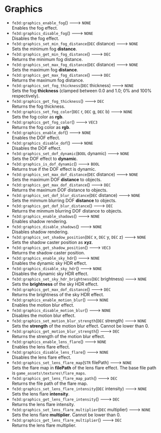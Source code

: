 # Graphics
- `fe3d:graphics_enable_fog`() ---> `NONE`  
  Enables the fog effect.
- `fe3d:graphics_disable_fog`() ---> `NONE`  
  Disables the fog effect.
- `fe3d:graphics_set_min_fog_distance`(`DEC` distance) ---> `NONE`  
  Sets the minimum fog **distance**.
- `fe3d:graphics_get_min_fog_distance`() ---> `DEC`  
  Returns the minimum fog distance.
- `fe3d:graphics_set_max_fog_distance`(`DEC` distance) ---> `NONE`  
  Sets the maximum fog **distance**.
- `fe3d:graphics_get_max_fog_distance`() ---> `DEC`  
  Returns the maximum fog distance.
- `fe3d:graphics_set_fog_thickness`(`DEC` thickness) ---> `NONE`  
  Sets the fog **thickness** (clamped between 0.0 and 1.0; 0% and 100% respectively).
- `fe3d:graphics_get_fog_thickness`() ---> `DEC`  
  Returns the fog thickness.
- `fe3d:graphics_set_fog_color`(`DEC` r, `DEC` g, `DEC` b) ---> `NONE`  
  Sets the fog color as **rgb**.
- `fe3d:graphics_get_fog_color`() ---> `VEC3`  
  Returns the fog color as **rgb**.
- `fe3d:graphics_enable_dof`() ---> `NONE`  
  Enables the DOF effect.
- `fe3d:graphics_disable_dof`() ---> `NONE`  
  Disables the DOF effect.
- `fe3d:graphics_set_dof_dynamic`(`BOOL` dynamic) ---> `NONE`  
  Sets the DOF effect to **dynamic**.
- `fe3d:graphics_is_dof_dynamic`() ---> `BOOL`  
  Returns true if the DOF effect is dynamic.
- `fe3d:graphics_set_max_dof_distance`(`DEC` distance) ---> `NONE`  
  Sets the maximum DOF **distance** to objects.
- `fe3d:graphics_get_max_dof_distance`() ---> `DEC`  
  Returns the maximum DOF distance to objects.
- `fe3d:graphics_set_dof_blur_distance`(`DEC` distance) ---> `NONE`  
  Sets the minmum blurring DOF **distance** to objects.
- `fe3d:graphics_get_dof_blur_distance`() ---> `DEC`  
  Returns the minmum blurring DOF distance to objects.
- `fe3d:graphics_enable_shadows`() ---> `NONE`  
  Enables shadow rendering.
- `fe3d:graphics_disable_shadows`() ---> `NONE`  
  Disables shadow rendering.
- `fe3d:graphics_set_shadow_position`(`DEC` x, `DEC` y, `DEC` z) ---> `NONE`  
  Sets the shadow caster position as **xyz**.
- `fe3d:graphics_get_shadow_position`() ---> `VEC3`  
  Returns the shadow caster position.
- `fe3d:graphics_enable_sky_hdr`() ---> `NONE`  
  Enables the dynamic sky HDR effect.
- `fe3d:graphics_disable_sky_hdr`() ---> `NONE`  
  Disables the dynamic sky HDR effect.
- `fe3d:graphics_set_sky_hdr_brightness`(`DEC` brightness) ---> `NONE`  
  Sets the **brightness** of the sky HDR effect.
- `fe3d:graphics_get_max_dof_distance`() ---> `DEC`  
  Returns the brightness of the sky HDR effect.
- `fe3d:graphics_enable_motion_blur`() ---> `NONE`  
  Enables the motion blur effect.
- `fe3d:graphics_disable_motion_blur`() ---> `NONE`  
  Disables the motion blur effect.
- `fe3d:graphics_set_motion_blur_strength`(`DEC` strength) ---> `NONE`  
  Sets the **strength** of the motion blur effect. Cannot be lower than 0.
- `fe3d:graphics_get_motion_blur_strength`() ---> `DEC`  
  Returns the strength of the motion blur effect.
- `fe3d:graphics_enable_lens_flare`() ---> `NONE`  
  Enables the lens flare effect.
- `fe3d:graphics_disable_lens_flare`() ---> `NONE`  
  Disables the lens flare effect.
- `fe3d:graphics_set_lens_flare_map`(`STR` filePath) ---> `NONE`  
  Sets the flare map in **filePath** of the lens flare effect. The base file path is `game_assets\textures\flare_maps`.
- `fe3d:graphics_get_lens_flare_map_path`() ---> `DEC`  
  Returns the file path of the flare map.
- `fe3d:graphics_set_lens_flare_intensity`(`DEC` intensity) ---> `NONE`  
  Sets the lens flare **intensity**.
- `fe3d:graphics_get_lens_flare_intensity`() ---> `DEC`  
  Returns the lens flare intensity.
- `fe3d:graphics_set_lens_flare_multiplier`(`DEC` multiplier) ---> `NONE`  
  Sets the lens flare **multiplier**. Cannot be lower than 0.
- `fe3d:graphics_get_lens_flare_multiplier`() ---> `DEC`  
  Returns the lens flare multiplier.
